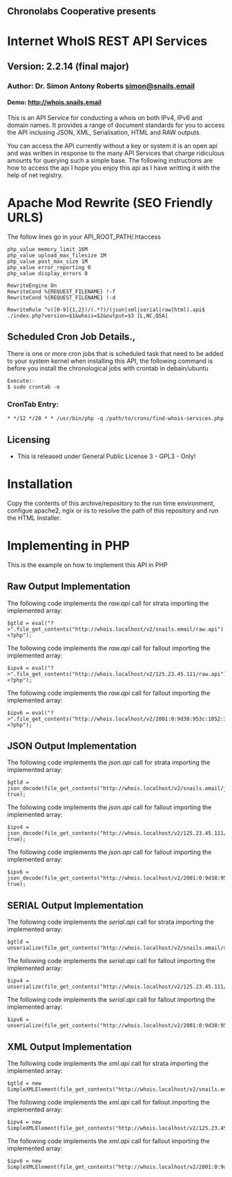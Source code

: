 ## Chronolabs Cooperative presents

# Internet WhoIS REST API Services

## Version: 2.2.14 (final major)

### Author: Dr. Simon Antony Roberts <simon@snails.email>

#### Demo: http://whois.snails.email

This is an API Service for conducting a whois on both IPv4, IPv6 and domain names. It provides a range of document standards for you to access the API inclusing JSON, XML, Serialisation, HTML and RAW outputs.

You can access the API currently without a key or system it is an open api and was written in response to the many API Services that charge ridiculous amounts for querying such a simple base. The following instructions are how to access the api I hope you enjoy this api as I have writting it with the help of net registry. 

# Apache Mod Rewrite (SEO Friendly URLS)

The follow lines go in your API_ROOT_PATH/.htaccess

    php_value memory_limit 16M
    php_value upload_max_filesize 1M
    php_value post_max_size 1M
    php_value error_reporting 0
    php_value display_errors 0
    
    RewriteEngine On
    RewriteCond %{REQUEST_FILENAME} !-f
    RewriteCond %{REQUEST_FILENAME} !-d
    
    RewriteRule ^v([0-9]{1,2})/(.*?)/(json|xml|serial|raw|html).api$ ./index.php?version=$1&whois=$2&output=$3 [L,NC,QSA]

## Scheduled Cron Job Details.,
    
There is one or more cron jobs that is scheduled task that need to be added to your system kernel when installing this API, the following command is before you install the chronological jobs with crontab in debain/ubuntu
    
    Execute:-
    $ sudo crontab -e

### CronTab Entry:
    
    * */12 */20 * * /usr/bin/php -q /path/to/crons/find-whois-services.php

## Licensing

 * This is released under General Public License 3 - GPL3 - Only!

# Installation

Copy the contents of this archive/repository to the run time environment, configue apache2, ngix or iis to resolve the path of this repository and run the HTML Installer.

# Implementing in PHP

This is the example on how to implement this API in PHP

## Raw Output Implementation

The following code implements the _raw.api_ call for strata importing the implemented array:

    $gtld = eval("?>".file_get_contents("http://whois.localhost/v2/snails.email/raw.api")."<?php");

The following code implements the _raw.api_ call for fallout importing the implemented array:

    $ipv4 = eval("?>".file_get_contents("http://whois.localhost/v2/125.23.45.111/raw.api")."<?php");

The following code implements the _raw.api_ call for fallout importing the implemented array:

    $ipv6 = eval("?>".file_get_contents("http://whois.localhost/v2/2001:0:9d38:953c:1052:39d8:8355:2880/raw.api")."<?php");

## JSON Output Implementation

The following code implements the _json.api_ call for strata importing the implemented array:

    $gtld = json_decode(file_get_contents("http://whois.localhost/v2/snails.email/json.api"), true);

The following code implements the _json.api_ call for fallout importing the implemented array:

    $ipv4 = json_decode(file_get_contents("http://whois.localhost/v2/125.23.45.111/json.api"), true);

The following code implements the _json.api_ call for fallout importing the implemented array:

    $ipv6 = json_decode(file_get_contents("http://whois.localhost/v2/2001:0:9d38:953c:1052:39d8:8355:2880/json.api"), true);

## SERIAL Output Implementation

The following code implements the _serial.api_ call for strata importing the implemented array:

    $gtld = unserialize(file_get_contents("http://whois.localhost/v2/snails.email/serial.api"));

The following code implements the _serial.api_ call for fallout importing the implemented array:

    $ipv4 = unserialize(file_get_contents("http://whois.localhost/v2/125.23.45.111/serial.api"));

The following code implements the _serial.api_ call for fallout importing the implemented array:

    $ipv6 = unserialize(file_get_contents("http://whois.localhost/v2/2001:0:9d38:953c:1052:39d8:8355:2880/serial.api"));

## XML Output Implementation

The following code implements the _xml.api_ call for strata importing the implemented array:

    $gtld = new SimpleXMLElement(file_get_contents("http://whois.localhost/v2/snails.email/xml.api"));

The following code implements the _xml.api_ call for fallout importing the implemented array:

    $ipv4 = new SimpleXMLElement(file_get_contents("http://whois.localhost/v2/125.23.45.111/xml.api"));

The following code implements the _xml.api_ call for fallout importing the implemented array:

    $ipv6 = new SimpleXMLElement(file_get_contents("http://whois.localhost/v2/2001:0:9d38:953c:1052:39d8:8355:2880/xml.api"));
